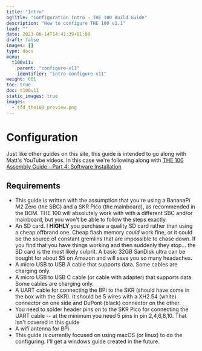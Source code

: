 ```yaml
---
title: "Intro"
ogTitle: "Configuration Intro - THE 100 Build Guide"
description: "How to configure THE 100 v1.1"
lead: ""
date: 2023-08-14T14:41:39+01:00
draft: false
images: []
type: docs
menu:
  t100v11:
    parent: "configure-v11"
    identifier: "intro-configure-v11"
weight: 601
toc: true
doc: t100v11
static_images: true
images: 
  - tfd_the100_preview.png
---
```

# Configuration
Just like other guides on this site, this guide is intended to go along with Matt's YouTube videos. In this case we're following along with <a href="https://www.youtube.com/watch?v=qtmPxSt6baU" target="_blank">THE 100 Assembly Guide - Part 4: Software Installation</a>

## Requirements 
  * This guide is written with the assumption that you're using a BananaPi M2 Zero (the SBC) and a SKR Pico (the mainboard), as recommended in the BOM. THE 100 will absolutely work with with a different SBC and/or mainboard, but you won't be able to follow the steps exactly. 
  * An SD card. I <b>HIGHLY</b> you purchase a quality SD card rather than using a cheap offbrand one. Cheap flash memory <i>could</i> work fine, or it could be the source of constant gremlins that are impossible to chase down. If you find that you have things working and then suddenly they stop... the SD card is the most likely culprit. A basic 32GB SanDisk ultra can be bought for about $5 on Amazon and will save you so many headaches. 
  * A micro USB to USB A cable that supports data. Some cables are charging only. 
  * A micro USB to USB C cable (or cable with adapter) that supports data. Some cables are charging only.
  * A UART cable for connecting the BPi to the SKR (should have come in the box with the SKR). It should be 5 wires with a XH2.54 (white) connector on one side and DuPont (black) connector on the other. 
  * You need to solder header pins on to the SKR Pico for connecting the UART cable -- at the minimum you need 5 pins in pin 2,4,6,8,10. That isn't covered in this guide
  * A wifi antenna for BPi
  * This guide is currently focused on using macOS (or linux) to do the configuring. I'll get a windows guide created in the future.